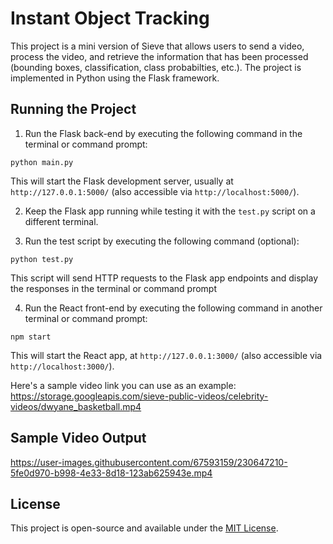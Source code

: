 # Instant Object Tracking

This project is a mini version of Sieve that allows users to send a video, process the video, and retrieve the information that has been processed (bounding boxes, classification, class probabilties, etc.). The project is implemented in Python using the Flask framework.

## Running the Project

1. Run the Flask back-end by executing the following command in the terminal or command prompt:

```python main.py```

This will start the Flask development server, usually at `http://127.0.0.1:5000/` (also accessible via `http://localhost:5000/`).

2. Keep the Flask app running while testing it with the `test.py` script on a different terminal.

3. Run the test script by executing the following command (optional):

```python test.py```

This script will send HTTP requests to the Flask app endpoints and display the responses in the terminal or command prompt

4. Run the React front-end by executing the following command in another terminal or command prompt:

```npm start```

This will start the React app, at `http://127.0.0.1:3000/` (also accessible via `http://localhost:3000/`).

Here's a sample video link you can use as an example: https://storage.googleapis.com/sieve-public-videos/celebrity-videos/dwyane_basketball.mp4

## Sample Video Output

https://user-images.githubusercontent.com/67593159/230647210-5fe0d970-b998-4e33-8d18-123ab625943e.mp4

## License

This project is open-source and available under the [MIT License](LICENSE).
